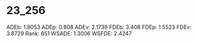 # 23_256

ADEb: 1.8053
ADEp: 0.808
ADEv: 2.1739
FDEb: 3.408
FDEp: 1.5523
FDEv: 3.8729
Rank: 851
WSADE: 1.3006
WSFDE: 2.4247